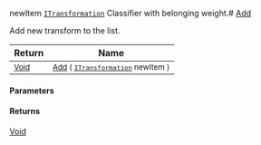 newItem  [`ITransformation`](./../../ITransformation.md)    Classifier with belonging weight.# [Add](./SequentialTransformPipeline-100663510.md)

Add new transform to the list.

| Return | Name | 
| --- | --- | 
| <sub>[Void](https://docs.microsoft.com/en-us/dotnet/api/System.Void)</sub>| <sub>[Add](./SequentialTransformPipeline-100663510.md) ( [`ITransformation`](./../../ITransformation.md) newItem )</sub>| <br>


#### Parameters

#### Returns
[Void](https://docs.microsoft.com/en-us/dotnet/api/System.Void)